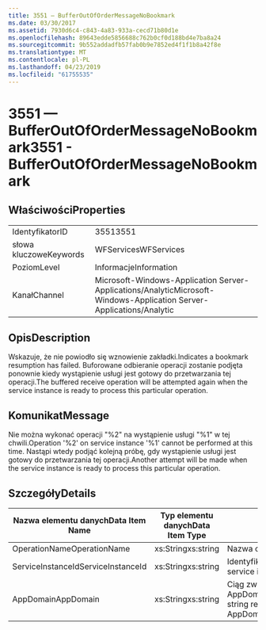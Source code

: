```yaml
---
title: 3551 — BufferOutOfOrderMessageNoBookmark
ms.date: 03/30/2017
ms.assetid: 7930d6c4-c843-4a83-933a-cecd71b80d1e
ms.openlocfilehash: 89643edde5856688c762b0cf0d188bd4e7ba8a24
ms.sourcegitcommit: 9b552addadfb57fab0b9e7852ed4f1f1b8a42f8e
ms.translationtype: MT
ms.contentlocale: pl-PL
ms.lasthandoff: 04/23/2019
ms.locfileid: "61755535"
---
```

# <a name="3551---bufferoutofordermessagenobookmark"></a><span data-ttu-id="8e419-102">3551 — BufferOutOfOrderMessageNoBookmark</span><span class="sxs-lookup"><span data-stu-id="8e419-102">3551 - BufferOutOfOrderMessageNoBookmark</span></span>
## <a name="properties"></a><span data-ttu-id="8e419-103">Właściwości</span><span class="sxs-lookup"><span data-stu-id="8e419-103">Properties</span></span>  
  
|||  
|-|-|  
|<span data-ttu-id="8e419-104">Identyfikator</span><span class="sxs-lookup"><span data-stu-id="8e419-104">ID</span></span>|<span data-ttu-id="8e419-105">3551</span><span class="sxs-lookup"><span data-stu-id="8e419-105">3551</span></span>|  
|<span data-ttu-id="8e419-106">słowa kluczowe</span><span class="sxs-lookup"><span data-stu-id="8e419-106">Keywords</span></span>|<span data-ttu-id="8e419-107">WFServices</span><span class="sxs-lookup"><span data-stu-id="8e419-107">WFServices</span></span>|  
|<span data-ttu-id="8e419-108">Poziom</span><span class="sxs-lookup"><span data-stu-id="8e419-108">Level</span></span>|<span data-ttu-id="8e419-109">Informacje</span><span class="sxs-lookup"><span data-stu-id="8e419-109">Information</span></span>|  
|<span data-ttu-id="8e419-110">Kanał</span><span class="sxs-lookup"><span data-stu-id="8e419-110">Channel</span></span>|<span data-ttu-id="8e419-111">Microsoft-Windows-Application Server-Applications/Analytic</span><span class="sxs-lookup"><span data-stu-id="8e419-111">Microsoft-Windows-Application Server-Applications/Analytic</span></span>|  
  
## <a name="description"></a><span data-ttu-id="8e419-112">Opis</span><span class="sxs-lookup"><span data-stu-id="8e419-112">Description</span></span>  
 <span data-ttu-id="8e419-113">Wskazuje, że nie powiodło się wznowienie zakładki.</span><span class="sxs-lookup"><span data-stu-id="8e419-113">Indicates a bookmark resumption has failed.</span></span> <span data-ttu-id="8e419-114">Buforowane odbieranie operacji zostanie podjęta ponownie kiedy wystąpienie usługi jest gotowy do przetwarzania tej operacji.</span><span class="sxs-lookup"><span data-stu-id="8e419-114">The buffered receive operation will be attempted again when the service instance is ready to process this particular operation.</span></span>  
  
## <a name="message"></a><span data-ttu-id="8e419-115">Komunikat</span><span class="sxs-lookup"><span data-stu-id="8e419-115">Message</span></span>  
 <span data-ttu-id="8e419-116">Nie można wykonać operacji "%2" na wystąpienie usługi "%1" w tej chwili.</span><span class="sxs-lookup"><span data-stu-id="8e419-116">Operation '%2' on service instance '%1' cannot be performed at this time.</span></span> <span data-ttu-id="8e419-117">Nastąpi wtedy podjąć kolejną próbę, gdy wystąpienie usługi jest gotowy do przetwarzania tej operacji.</span><span class="sxs-lookup"><span data-stu-id="8e419-117">Another attempt will be made when the service instance is ready to process this particular operation.</span></span>  
  
## <a name="details"></a><span data-ttu-id="8e419-118">Szczegóły</span><span class="sxs-lookup"><span data-stu-id="8e419-118">Details</span></span>  
  
|<span data-ttu-id="8e419-119">Nazwa elementu danych</span><span class="sxs-lookup"><span data-stu-id="8e419-119">Data Item Name</span></span>|<span data-ttu-id="8e419-120">Typ elementu danych</span><span class="sxs-lookup"><span data-stu-id="8e419-120">Data Item Type</span></span>|<span data-ttu-id="8e419-121">Opis</span><span class="sxs-lookup"><span data-stu-id="8e419-121">Description</span></span>|  
|--------------------|--------------------|-----------------|  
|<span data-ttu-id="8e419-122">OperationName</span><span class="sxs-lookup"><span data-stu-id="8e419-122">OperationName</span></span>|<span data-ttu-id="8e419-123">xs:String</span><span class="sxs-lookup"><span data-stu-id="8e419-123">xs:string</span></span>|<span data-ttu-id="8e419-124">Nazwa operacji.</span><span class="sxs-lookup"><span data-stu-id="8e419-124">The name of the operation.</span></span>|  
|<span data-ttu-id="8e419-125">ServiceInstanceId</span><span class="sxs-lookup"><span data-stu-id="8e419-125">ServiceInstanceId</span></span>|<span data-ttu-id="8e419-126">xs:String</span><span class="sxs-lookup"><span data-stu-id="8e419-126">xs:string</span></span>|<span data-ttu-id="8e419-127">Identyfikator wystąpienia usługi.</span><span class="sxs-lookup"><span data-stu-id="8e419-127">The id of the service instance.</span></span>|  
|<span data-ttu-id="8e419-128">AppDomain</span><span class="sxs-lookup"><span data-stu-id="8e419-128">AppDomain</span></span>|<span data-ttu-id="8e419-129">xs:String</span><span class="sxs-lookup"><span data-stu-id="8e419-129">xs:string</span></span>|<span data-ttu-id="8e419-130">Ciąg zwracany przez AppDomain.CurrentDomain.FriendlyName.</span><span class="sxs-lookup"><span data-stu-id="8e419-130">The string returned by AppDomain.CurrentDomain.FriendlyName.</span></span>|
